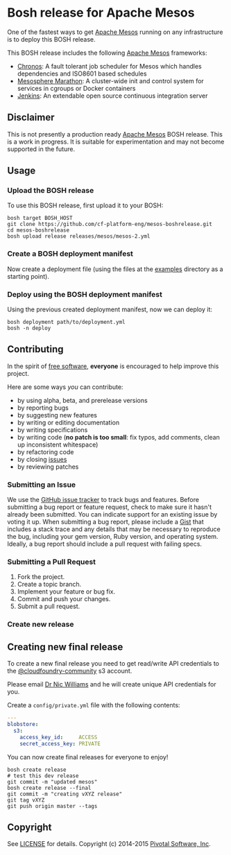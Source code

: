 # Bosh release for Apache Mesos

One of the fastest ways to get [Apache Mesos](http://mesos.apache.org/) running on any infrastructure is to deploy this BOSH release.

This BOSH release includes the following [Apache Mesos](http://mesos.apache.org/) frameworks:

* [Chronos](http://mesos.github.io/chronos/): A fault tolerant job scheduler for Mesos which handles dependencies and ISO8601 based schedules
* [Mesosphere Marathon](https://mesosphere.github.io/marathon/): A cluster-wide init and control system for services in cgroups or Docker containers
* [Jenkins](http://jenkins-ci.org/): An extendable open source continuous integration server

## Disclaimer

This is not presently a production ready [Apache Mesos](http://mesos.apache.org/) BOSH release. This is a work in progress. It is suitable for experimentation and may not become supported in the future.

## Usage

### Upload the BOSH release

To use this BOSH release, first upload it to your BOSH:

```
bosh target BOSH_HOST
git clone https://github.com/cf-platform-eng/mesos-boshrelease.git
cd mesos-boshrelease
bosh upload release releases/mesos/mesos-2.yml
```

### Create a BOSH deployment manifest

Now create a deployment file (using the files at the [examples](https://github.com/cf-platform-eng/mesos-boshrelease/tree/master/examples) directory as a starting point).

### Deploy using the BOSH deployment manifest

Using the previous created deployment manifest, now we can deploy it:

```
bosh deployment path/to/deployment.yml
bosh -n deploy
```

## Contributing

In the spirit of [free software](http://www.fsf.org/licensing/essays/free-sw.html), **everyone** is encouraged to help improve this project.

Here are some ways *you* can contribute:

* by using alpha, beta, and prerelease versions
* by reporting bugs
* by suggesting new features
* by writing or editing documentation
* by writing specifications
* by writing code (**no patch is too small**: fix typos, add comments, clean up inconsistent whitespace)
* by refactoring code
* by closing [issues](https://github.com/cf-platform-eng/mesos-boshrelease/issues)
* by reviewing patches

### Submitting an Issue
We use the [GitHub issue tracker](https://github.com/cf-platform-eng/mesos-boshrelease/issues) to track bugs and features.
Before submitting a bug report or feature request, check to make sure it hasn't already been submitted. You can indicate
support for an existing issue by voting it up. When submitting a bug report, please include a
[Gist](http://gist.github.com/) that includes a stack trace and any details that may be necessary to reproduce the bug,
including your gem version, Ruby version, and operating system. Ideally, a bug report should include a pull request with
 failing specs.

### Submitting a Pull Request

1. Fork the project.
2. Create a topic branch.
3. Implement your feature or bug fix.
4. Commit and push your changes.
5. Submit a pull request.

### Create new release

## Creating new final release

To create a new final release you need to get read/write API credentials to the [@cloudfoundry-community](https://github.com/cloudfoundry-community) s3 account.

Please email [Dr Nic Williams](mailto:&#x64;&#x72;&#x6E;&#x69;&#x63;&#x77;&#x69;&#x6C;&#x6C;&#x69;&#x61;&#x6D;&#x73;&#x40;&#x67;&#x6D;&#x61;&#x69;&#x6C;&#x2E;&#x63;&#x6F;&#x6D;) and he will create unique API credentials for you.

Create a `config/private.yml` file with the following contents:

``` yaml
---
blobstore:
  s3:
    access_key_id:     ACCESS
    secret_access_key: PRIVATE
```

You can now create final releases for everyone to enjoy!

```
bosh create release
# test this dev release
git commit -m "updated mesos"
bosh create release --final
git commit -m "creating vXYZ release"
git tag vXYZ
git push origin master --tags
```

## Copyright

See [LICENSE](https://github.com/cf-platform-eng/mesos-boshrelease/blob/master/LICENSE) for details.
Copyright (c) 2014-2015 [Pivotal Software, Inc](http://www.pivotal.io/).
